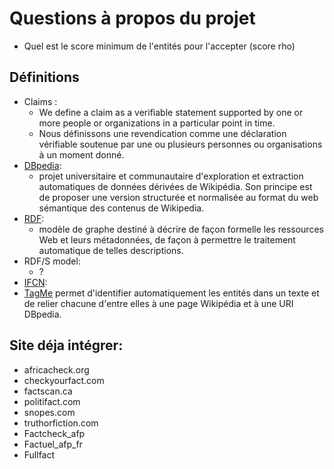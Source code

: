 # Questions à propos du projet

- Quel est le score minimum de l'entités pour l'accepter (score rho)

## Définitions

- Claims :
  - We define a claim as a verifiable statement supported by one or more people or organizations in a particular point in time.
  - Nous définissons une revendication comme une déclaration vérifiable soutenue par une ou plusieurs personnes ou organisations à un moment donné.
- [DBpedia](https://wiki.dbpedia.org/):
  - projet universitaire et communautaire d'exploration et extraction automatiques de données dérivées de Wikipédia. Son principe est de proposer une version structurée et normalisée au format du web sémantique des contenus de Wikipedia.
- [RDF](https://fr.wikipedia.org/wiki/Resource_Description_Framework "Resource Description Framework"):
  - modèle de graphe destiné à décrire de façon formelle les ressources Web et leurs métadonnées, de façon à permettre le traitement automatique de telles descriptions.
- RDF/S model:
  - ?
- [IFCN](https://ifcncodeofprinciples.poynter.org/ "International Fact-Checking Network"):
- [TagMe](https://tagme.d4science.org/tagme/) permet d'identifier automatiquement les entités dans un texte et de relier chacune d'entre elles à une page Wikipédia et à une URI DBpedia.

## Site déja intégrer:

- africacheck.org
- checkyourfact.com
- factscan.ca
- politifact.com
- snopes.com
- truthorfiction.com
- Factcheck_afp
- Factuel_afp_fr
- Fullfact
